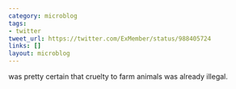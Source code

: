 ```yaml
---
category: microblog
tags:
- twitter
tweet_url: https://twitter.com/ExMember/status/988405724
links: []
layout: microblog
---
```

was pretty certain that cruelty to farm animals was already illegal.
